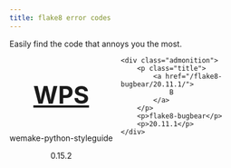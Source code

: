 ```yaml
---
title: flake8 error codes
---
```


Easily find the code that annoys you the most.

<style>
#plugins::after {
    clear:both;
}

#plugins .admonition {
    float: left;
    margin-right: 1em;
}

#plugins p {
    text-align: center;
}

#plugins .title {
    font-size: 3em;
    font-weight: bold;
}
</style>

<div id="plugins">
    <div class="admonition">
        <p class="title">
            <a href="/wemake-python-styleguide/0.15.2/">
                WPS
            </a>
        </p>
        <p>wemake-python-styleguide</p>
        <p>0.15.2</p>
    </div>

    <div class="admonition">
        <p class="title">
            <a href="/flake8-bugbear/20.11.1/">
                B
            </a>
        </p>
        <p>flake8-bugbear</p>
        <p>20.11.1</p>
    </div>


</div>